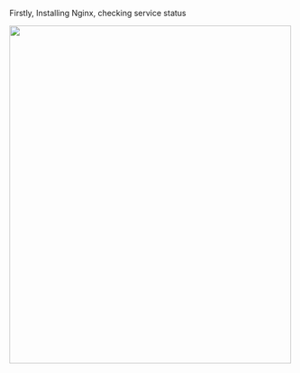 
Firstly, Installing Nginx, checking service status

<img src="https://github.com/DangSys/Grafana/assets/168504365/575f4fd4-093f-4638-aa2a-2355d0621209" width="500" height="600" />
